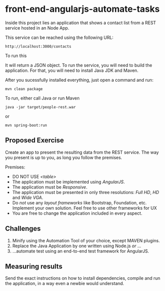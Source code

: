 # front-end-angularjs-automate-tasks


Inside this project lies an application that shows a contact list from a REST service hosted in an Node App.

This service can be reached using the following URL:

    http://localhost:3000/contacts

To run this 

It will return a JSON object. To run the service, you will need to build the application.
For that, you will need to install Java JDK and Maven.

After you sucessfully installed everything, just open a command and run:


    mvn clean package
    
To run, either call Java or run Maven

    java -jar target/people-rest.war
    
or

    mvn spring-boot:run
    
## Proposed Exercise

Create an app to present the resulting data from the REST service. The way you present is up to you, as long you follow the premises.

Premises:
* DO NOT USE *\<table\>*
* The application must be implemented using _AngularJS_. 
* The application must be _Responsive_.
* The application must be presented in only three resolutions: _Full HD_, _HD_ and _Wide VGA_. 
* Do _not_ use any _layout frameworks_ like Bootstrap, Foundation, etc. Implement your own solution. Feel free to use other frameworks for UX 
* You are free to change the application included in every aspect.

## Challenges

1. Minify using the Automation Tool of your choice, except MAVEN plugins.
2. Replace the Java Application by one written using Node.js _or_ ...
3. ...automate test using an end-to-end test framework for AngularJS. 


## Measuring results
Send the exact instructions on how to install dependencies, compile and run
the application, in a way even a newbie would understand. 
